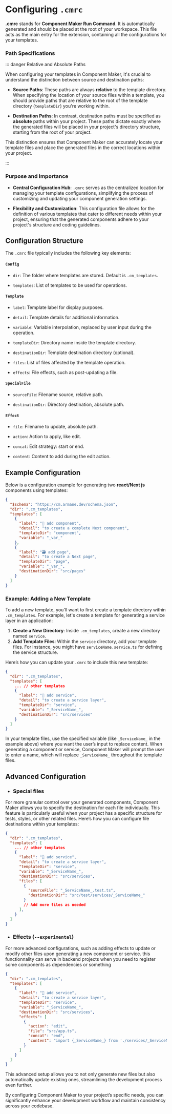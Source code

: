 #  Configuring `.cmrc`

**.cmrc** stands for **Component Maker Run Command**. It is automatically generated and should be placed at the root of your workspace. This file acts as the main entry for the extension, containing all the configurations for your templates.

### Path Specifications

::: danger Relative and Absolute Paths

When configuring your templates in Component Maker, it's crucial to understand the distinction between source and destination paths:

- **Source Paths**: These paths are always **relative** to the template directory. When specifying the location of your source files within a template, you should provide paths that are relative to the root of the template directory (`templateDir`) you're working within.

- **Destination Paths**: In contrast, destination paths must be specified as **absolute** paths within your project. These paths dictate exactly where the generated files will be placed in your project's directory structure, starting from the root of your project.

This distinction ensures that Component Maker can accurately locate your template files and place the generated files in the correct locations within your project.

:::

### Purpose and Importance

- **Central Configuration Hub**: `.cmrc` serves as the centralized location for managing your template configurations, simplifying the process of customizing and updating your component generation settings.

- **Flexibility and Customization**: This configuration file allows for the definition of various templates that cater to different needs within your project, ensuring that the generated components adhere to your project's structure and coding guidelines.

## Configuration Structure

The `.cmrc` file typically includes the following key elements:

#### `Config`

- `dir`: The folder where templates are stored. Default is `.cm_templates`.

- `templates`: List of templates to be used for operations.

#### `Template`

- `label`: Template label for display purposes.

- `detail`: Template details for additional information.

- `variable`: Variable interpolation, replaced by user input during the operation.

- `templateDir`: Directory name inside the template directory.

- `destinationDir`: Template destination directory (optional).

- `files`: List of files affected by the template operation.

- `effects`: File effects, such as post-updating a file.

#### `SpecialFile`

- `sourceFile`: Filename source, relative path.

- `destinationDir`: Directory destination, absolute path.

#### `Effect`

- `file`: Filename to update, absolute path.

- `action`: Action to apply, like edit.

- `concat`: Edit strategy: start or end.

- `content`: Content to add during the edit action.


## Example Configuration

Below is a configuration example for generating two **react/Next js** components using templates:
```json
{
  "$schema": "https://cm.armane.dev/schema.json",
  "dir": ".cm_templates",
  "templates": [
    {
      "label": "📄 add component",
      "detail": "to create a complete Next component",
      "templateDir": "component",
      "variable": "_var_"
    },
    {
      "label": "🗃️ add page",
      "detail": "to create a Next page",
      "templateDir": "page",
      "variable": "_var_",
      "destinationDir": "src/pages"
    }
  ]
}
```

### Example: Adding a New Template

To add a new template, you'll want to first create a template directory within `.cm_templates`. For example, let's create a template for generating a service layer in an application:

1. **Create a New Directory**: Inside `.cm_templates`, create a new directory named `service`.
2. **Add Template Files**: Within the `service` directory, add your template files. For instance, you might have `serviceName.service.ts` for defining the service structure.

Here’s how you can update your `.cmrc` to include this new template:

```json
{
  "dir": ".cm_templates",
  "templates": [
    ... // other templates
    {
      "label": "🔧 add service",
      "detail": "to create a service layer",
      "templateDir": "service",
      "variable": "_ServiceName_",
      "destinationDir": "src/services"
    }
  ]
}
```


In your template files, use the specified variable (like `_ServiceName_` in the example above) where you want the user’s input to replace content. When generating a component or service, Component Maker will prompt the user to enter a name, which will replace `_ServiceName_` throughout the template files.

## Advanced Configuration
- ### Special files
For more granular control over your generated components, Component Maker allows you to specify the destination for each file individually. This feature is particularly useful when your project has a specific structure for tests, styles, or other related files. Here’s how you can configure file destinations within your templates:

```json
{
  "dir": ".cm_templates",
  "templates": [
    ... // other templates
    {
      "label": "🔧 add service",
      "detail": "to create a service layer",
      "templateDir": "service",
      "variable": "_ServiceName_",
      "destinationDir": "src/services",
      "files": [
        {
          "sourceFile": "_ServiceName_.test.ts",
          "destinationDir": "src/test/services/_ServiceName_"
        }
        // Add more files as needed
      ],
    }
  ]
}
```
- ### Effects (`--experimental`)
For more advanced configurations, such as adding effects to update or modify other files upon generating a new component or service.
this functionnality can serve in backend projects when you need to register some components as dependencies or something 

```json
{
  "dir": ".cm_templates",
  "templates": [
    {
      "label": "🔧 add service",
      "detail": "to create a service layer",
      "templateDir": "service",
      "variable": "_ServiceName_",
      "destinationDir": "src/services",
      "effects": [
        {
          "action": "edit",
          "file": "src/app.ts",
          "concat": "end",
          "content": "import {_ServiceName_} from './services/_ServiceName_.service';"
        }
      ]
    }
  ]
}
```

This advanced setup allows you to not only generate new files but also automatically update existing ones, streamlining the development process even further.

By configuring Component Maker to your project’s specific needs, you can significantly enhance your development workflow and maintain consistency across your codebase.

